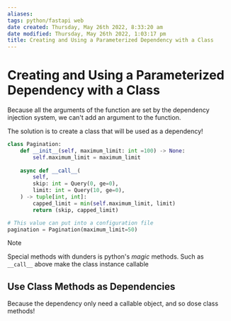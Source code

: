 ```yaml
---
aliases: 
tags: python/fastapi web 
date created: Thursday, May 26th 2022, 8:33:20 am
date modified: Thursday, May 26th 2022, 1:03:17 pm
title: Creating and Using a Parameterized Dependency with a Class
---
```


# Creating and Using a Parameterized Dependency with a Class

Because all the arguments of the function are set by the dependency injection system, we can't add an argument to the function.

The solution is to create a class that will be used as a dependency!

```python
class Pagination:
    def __init__(self, maximum_limit: int =100) -> None:
        self.maximum_limit = maximum_limit
        
    async def __call__(
        self, 
        skip: int = Query(0, ge=0), 
        limit: int = Query(10, ge=0),
    ) -> tuple[int, int]:
        capped_limit = min(self.maximum_limit, limit)
        return (skip, capped_limit)

# This value can put into a configuration file
pagination = Pagination(maximum_limit=50) 
```


> [!Note]
> Special methods with dunders is python's _magic_ methods. Such as `__call__` above make the class instance callable

## Use Class Methods as Dependencies

Because the dependency only need a callable object, and so dose class methods!
